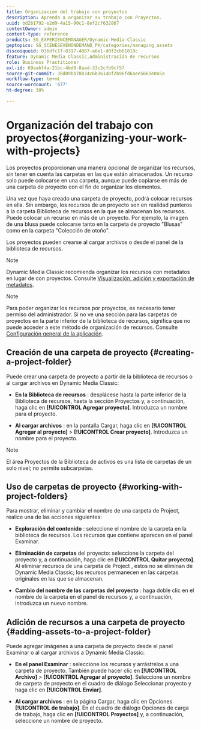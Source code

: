 ```yaml
---
title: Organización del trabajo con proyectos
description: Aprenda a organizar su trabajo con Proyectos.
uuid: bd2b1792-e2d9-4a15-90c1-8ef2cf632867
contentOwner: admin
content-type: reference
products: SG_EXPERIENCEMANAGER/Dynamic-Media-Classic
geptopics: SG_SCENESEVENONDEMAND_PK/categories/managing_assets
discoiquuid: 036dfc1f-8317-4887-a6e1-d8f2cb61819c
feature: Dynamic Media Classic,Administración de recursos
role: Business Practitioner
exl-id: 69aabf4a-21bc-4bd8-8aad-33c2cfb9cf57
source-git-commit: 38d09bb78834c6b3614bf2b96fd6aee5661e0a5a
workflow-type: tm+mt
source-wordcount: '477'
ht-degree: 38%

---
```


# Organización del trabajo con proyectos{#organizing-your-work-with-projects}

Los proyectos proporcionan una manera opcional de organizar los recursos, sin tener en cuenta las carpetas en las que están almacenados. Un recurso solo puede colocarse en una carpeta, aunque puede copiarse en más de una carpeta de proyecto con el fin de organizar los elementos.

Una vez que haya creado una carpeta de proyecto, podrá colocar recursos en ella. Sin embargo, los recursos de un proyecto son en realidad punteros a la carpeta Biblioteca de recursos en la que se almacenan los recursos. Puede colocar un recurso en más de un proyecto. Por ejemplo, la imagen de una blusa puede colocarse tanto en la carpeta de proyecto &quot;Blusas&quot; como en la carpeta &quot;Colección de otoño&quot;.

Los proyectos pueden crearse al cargar archivos o desde el panel de la biblioteca de recursos.

>[!NOTE]
>
>Dynamic Media Classic recomienda organizar los recursos con metadatos en lugar de con proyectos. Consulte [Visualización, adición y exportación de metadatos](viewing-adding-exporting-metadata.md).

>[!NOTE]
>
>Para poder organizar los recursos por proyectos, es necesario tener permiso del administrador. Si no ve una sección para las carpetas de proyectos en la parte inferior de la biblioteca de recursos, significa que no puede acceder a este método de organización de recursos. Consulte [Configuración general de la aplicación](application-setup.md#general-settings).

## Creación de una carpeta de proyecto {#creating-a-project-folder}

Puede crear una carpeta de proyecto a partir de la biblioteca de recursos o al cargar archivos en Dynamic Media Classic:

* **En la Biblioteca de recursos** : desplácese hasta la parte inferior de la Biblioteca de recursos, hasta la sección Proyectos y, a continuación, haga clic en  **[!UICONTROL Agregar proyecto]**. Introduzca un nombre para el proyecto.

* **Al cargar archivos** : en la pantalla Cargar, haga clic en  **[!UICONTROL Agregar al proyecto]**  >  **[!UICONTROL Crear proyecto]**. Introduzca un nombre para el proyecto.

>[!NOTE]
>
>El área Proyectos de la Biblioteca de activos es una lista de carpetas de un solo nivel; no permite subcarpetas.

## Uso de carpetas de proyecto {#working-with-project-folders}

Para mostrar, eliminar y cambiar el nombre de una carpeta de Project, realice una de las acciones siguientes:

* **Exploración del contenido** : seleccione el nombre de la carpeta en la biblioteca de recursos. Los recursos que contiene aparecen en el panel Examinar.

* **Eliminación de carpetas**  del proyecto: seleccione la carpeta del proyecto y, a continuación, haga clic en  **[!UICONTROL Quitar proyecto]**. Al eliminar recursos de una carpeta de Project , estos no se eliminan de Dynamic Media Classic; los recursos permanecen en las carpetas originales en las que se almacenan.

* **Cambio del nombre de las carpetas del proyecto** : haga doble clic en el nombre de la carpeta en el panel de recursos y, a continuación, introduzca un nuevo nombre.

## Adición de recursos a una carpeta de proyecto {#adding-assets-to-a-project-folder}

Puede agregar imágenes a una carpeta de proyecto desde el panel Examinar o al cargar archivos a Dynamic Media Classic:

* **En el panel Examinar** : seleccione los recursos y arrástrelos a una carpeta de proyecto. También puede hacer clic en **[!UICONTROL Archivo]** > **[!UICONTROL Agregar al proyecto]**. Seleccione un nombre de carpeta de proyecto en el cuadro de diálogo Seleccionar proyecto y haga clic en **[!UICONTROL Enviar]**.

* **Al cargar archivos** : en la página Cargar, haga clic en Opciones  **[!UICONTROL de trabajo]**. En el cuadro de diálogo Opciones de carga de trabajo, haga clic en **[!UICONTROL Proyectos]** y, a continuación, seleccione un nombre de proyecto.

